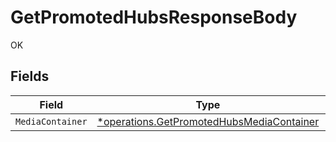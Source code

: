# GetPromotedHubsResponseBody

OK


## Fields

| Field                                                                                                 | Type                                                                                                  | Required                                                                                              | Description                                                                                           |
| ----------------------------------------------------------------------------------------------------- | ----------------------------------------------------------------------------------------------------- | ----------------------------------------------------------------------------------------------------- | ----------------------------------------------------------------------------------------------------- |
| `MediaContainer`                                                                                      | [*operations.GetPromotedHubsMediaContainer](../../models/operations/getpromotedhubsmediacontainer.md) | :heavy_minus_sign:                                                                                    | N/A                                                                                                   |